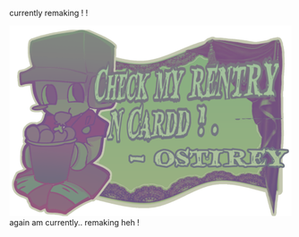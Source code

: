 currently remaking ! !



![image alt](https://github.com/0STIREY/0stirey/blob/804b9d2e775e6af131c5e3c89865dd188b8f2905/Untitled1044_20250919180019-Picsart-BackgroundRemover.webp) again am currently.. remaking heh !

